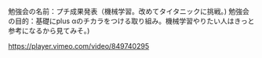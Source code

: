 勉強会の名前：プチ成果発表（機械学習。改めてタイタニックに挑戦｡)
勉強会の目的：基礎にplus αのチカラをつける取り組み。機械学習やりたい人はきっと参考になるから見てみそ。)

https://player.vimeo.com/video/849740295